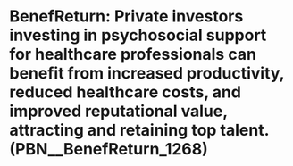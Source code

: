 # BenefReturn: __Private investors investing in psychosocial support for healthcare professionals can benefit from increased productivity, reduced healthcare costs, and improved reputational value, attracting and retaining top talent.__ (PBN__BenefReturn_1268)

